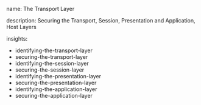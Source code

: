 name: The Transport Layer

description: Securing the Transport, Session, Presentation and Application, Host Layers

insights:
  - identifying-the-transport-layer
  - securing-the-transport-layer
  - identifying-the-session-layer
  - securing-the-session-layer
  - identifying-the-presentation-layer
  - securing-the-presentation-layer
  - identifying-the-application-layer
  - securing-the-application-layer
